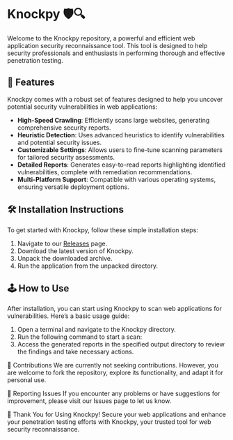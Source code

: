 # Knockpy 🛡️🔍

Welcome to the Knockpy repository, a powerful and efficient web application security reconnaissance tool. This tool is designed to help security professionals and enthusiasts in performing thorough and effective penetration testing.

## 🚀 Features

Knockpy comes with a robust set of features designed to help you uncover potential security vulnerabilities in web applications:

- **High-Speed Crawling**: Efficiently scans large websites, generating comprehensive security reports.
- **Heuristic Detection**: Uses advanced heuristics to identify vulnerabilities and potential security issues.
- **Customizable Settings**: Allows users to fine-tune scanning parameters for tailored security assessments.
- **Detailed Reports**: Generates easy-to-read reports highlighting identified vulnerabilities, complete with remediation recommendations.
- **Multi-Platform Support**: Compatible with various operating systems, ensuring versatile deployment options.

## 🛠️ Installation Instructions

To get started with Knockpy, follow these simple installation steps:

1. Navigate to our [Releases](../../releases) page.
2. Download the latest version of Knockpy.
3. Unpack the downloaded archive.
4. Run the application from the unpacked directory.

## 🕹️ How to Use

After installation, you can start using Knockpy to scan web applications for vulnerabilities. Here’s a basic usage guide:

1. Open a terminal and navigate to the Knockpy directory.
2. Run the following command to start a scan:
3. Access the generated reports in the specified output directory to review the findings and take necessary actions.

🛑 Contributions
We are currently not seeking contributions. However, you are welcome to fork the repository, explore its functionality, and adapt it for personal use.

🐞 Reporting Issues
If you encounter any problems or have suggestions for improvement, please visit our Issues page to let us know.

🌟 Thank You for Using Knockpy!
Secure your web applications and enhance your penetration testing efforts with Knockpy, your trusted tool for web security reconnaissance.
